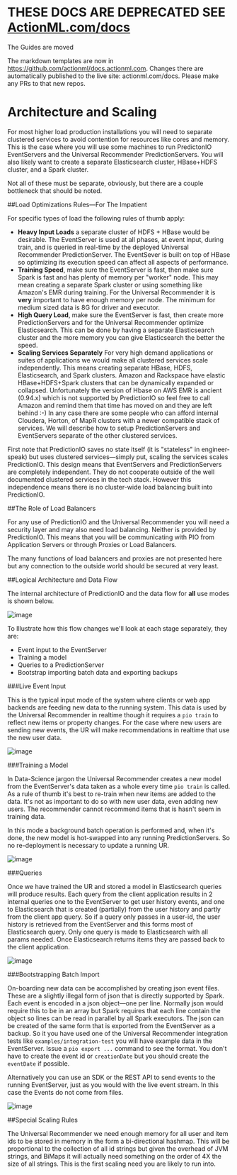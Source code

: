 # THESE DOCS ARE DEPRECATED SEE [ActionML.com/docs](actionml.com/docs)

The Guides are moved

The markdown templates are now in https://github.com/actionml/docs.actionml.com. Changes there are automatically published to the live site: actionml.com/docs. Please make any PRs to that new repos.

# Architecture and Scaling

For most higher load production installations you will need to separate clustered services to avoid contention for resources like cores and memory. This is the case where you will use some machines to run PredictonIO EventServers and the Universal Recommender PredictionServers. You will also likely want to create a separate Elasticsearch cluster, HBase+HDFS cluster, and a Spark cluster.

Not all of these must be separate, obviously, but there are a couple bottleneck that should be noted. 

##Load Optimizations Rules&mdash;For The Impatient

For specific types of load the following rules of thumb apply:

- **Heavy Input Loads** a separate cluster of HDFS + HBase would be desirable. The EventServer is used at all phases, at event input, during train, and is queried in real-time by the deployed Universal Recommender PredictionServer. The EventSever is built on top of HBase so optimizing its execution speed can affect all aspects of performance.
- **Training Speed**, make sure the EventServer is fast, then make sure Spark is fast and has plenty of memory per "worker" node. This may mean creating a separate Spark cluster or using something like Amazon's EMR during training. For the Universal Recommender it is **very** important to have enough memory per node. The minimum for medium sized data is 8G for driver and executor. 
- **High Query Load**, make sure the EventServer is fast, then create more PredictionServers and for the Universal Recommender optimize Elasticsearch. This can be done by having a separate Elasticsearch cluster and the more memory you can give Elasticsearch the better the speed.
- **Scaling Services Separately** For very high demand applications or suites of applications we would make all clustered services scale independently. This means creating separate HBase, HDFS, Elasticsearch, and Spark clusters. Amazon and Rackspace have elastic HBase+HDFS+Spark clusters that can be dynamically expanded or collapsed. Unfortunately the version of Hbase on AWS EMR is ancient (0.94.x) which is not supported by PredictionIO so feel free to call Amazon and remind them that time has moved on and they are left behind :-) In any case there are some people who can afford internal Cloudera, Horton, of MapR clusters with a newer compatible stack of services. We will describe how to setup PredictionServers and EventServers separate of the other clustered services.

First note that PredictionIO saves no state itself (it is "stateless" in engineer-speak) but uses clustered services&mdash;simply put, scaling the services scales PredictionIO. This design means that EventServers and PredictionServers are completely independent. They do not cooperate outside of the well documented clustered services in the tech stack. However this independence means there is no cluster-wide load balancing built into PredictionIO. 

##The Role of Load Balancers

For any use of PredictionIO and the Universal Recommender you will need a security layer and may also need load balancing. Neither is provided by PredictionIO. This means that you will be communicating with PIO from Application Servers or through Proxies or Load Balancers.

The many functions of load balancers and proxies are not presented here but any connection to the outside world should be secured at very least.

##Logical Architecture and Data Flow

The internal architecture of PredictionIO and the data flow for **all** use modes is shown below.

![image](https://docs.google.com/drawings/d/1Uz2STgGUiBh_7Lv9iWB2EtEyiQta4ySegCevbbr-xR0/pub?w=960&h=720)

To Illustrate how this flow changes we'll look at each stage separately, they are:

- Event input to the EventServer
- Training a model
- Queries to a PredictionServer
- Bootstrap importing batch data and exporting backups

###Live Event Input

This is the typical input mode of the system where clients or web app backends are feeding new data to the running system. This data is used by the Universal Recommender in realtime though it requires a `pio train` to reflect new items or property changes. For the case where new users are sending new events, the UR will make recommendations in realtime that use the new user data.

![image](https://docs.google.com/drawings/d/1wjv1ouKzQwTHXyz_j1iWez6Jm_AQJf5QZE9NwLLjatk/pub?w=960&h=720)

###Training a Model

In Data-Science jargon the Universal Recommender creates a new model from the EventServer's data taken as a whole every time `pio train` is called. As a rule of thumb it's best to re-train when new items are added to the data. It's not as important to do so with new user data, even adding new users. The recommender cannot recommend items that is hasn't seem in training data.

In this mode a background batch operation is performed and, when it's done, the new model is hot-swapped into any running PredictionServers. So no re-deployment is necessary to update a running UR.

![image](https://docs.google.com/drawings/d/1Xmr7xZO485md6LuLWmRpSrtATdDlzaIEjPLeBS9FK5M/pub?w=960&h=720)

###Queries

Once we have trained the UR and stored a model in Elasticsearch queries will produce results. Each query from the client application results in 2 internal queries one to the EventServer to get user history events, and one to Elasticsearch that is created (partially) from the user history and partly from the client app query. So if a query only passes in a user-id, the user history is retrieved from the EventServer and this forms most of Elasticsearch query. Only one query is made to Elasticsearch with all params needed. Once Elasticsearch returns items they are passed back to the client application.

![image](https://docs.google.com/drawings/d/14NpiG0Tz8AXOrNLSHAfxvQRHKXz2Wzdtpoep1jAQcfc/pub?w=960&h=720)

###Bootstrapping Batch Import

On-boarding new data can be accomplished by creating json event files. These are a slightly illegal form of json that is directly supported by Spark. Each event is encoded in a json object&mdash;one per line. Normally json would require this to be in an array but Spark requires that each line contain the object so lines can be read in parallel by all Spark executors. The json can be created of the same form that is exported from the EventServer as a backup. So it you have used one of the Universal Recommender integration tests like `examples/integration-test` you will have example data in the EventServer. Issue a `pio export ...` command to see the format. You don't have to create the event id or `creationDate` but you should create the `eventDate` if possible.

Alternatively you can use an SDK or the REST API to send events to the running EventServer, just as you would with the live event stream. In this case the Events do not come from files.

![image](https://docs.google.com/drawings/d/1yFBmuPFSgivTYzFwReyrurxPbVIkTyv68rGnRrSLCFk/pub?w=960&h=720)

##Special Scaling Rules

The Universal Recommender we need enough memory for all user and item ids to be stored in memory in the form a bi-directional hashmap. This will be proportional to the collection of all id strings but given the overhead of JVM strings, and BiMaps it will actually need something on the order of 4X the size of all strings. This is the first scaling need you are likely to run into.
